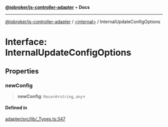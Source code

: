 [**@iobroker/js-controller-adapter**](../../README.md) • **Docs**

***

[@iobroker/js-controller-adapter](../../globals.md) / [\<internal\>](../README.md) / InternalUpdateConfigOptions

# Interface: InternalUpdateConfigOptions

## Properties

### newConfig

> **newConfig**: `Record`\<`string`, `any`\>

#### Defined in

[adapter/src/lib/\_Types.ts:347](https://github.com/ioBroker/ioBroker.js-controller/blob/51faba7cbec9601fb6a2f5142cb3a117e78ab588/packages/adapter/src/lib/_Types.ts#L347)

